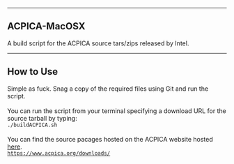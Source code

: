 ----
ACPICA-MacOSX
----
A build script for the ACPICA source tars/zips released by Intel.

----
How to Use
----
Simple as fuck. Snag a copy of the required files using Git and run the script.</br>
</br>
You can run the script from your terminal specifying a download URL for the source tarball by typing:</br>
<code>./buildACPICA.sh <URL></code></br>
</br>
You can find the source pacages hosted on the ACPICA website hosted <a href='https://www.acpica.org/downloads/'>here</a>.</br>
<code>https://www.acpica.org/downloads/</code>

